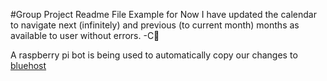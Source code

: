 #Group Project Readme File Example for Now
I have updated the calendar to navigate next (infinitely) and previous (to current month) months as available to user without errors. -C

A raspberry pi bot is being used to automatically copy our changes to <a href="http://howtoterminal.com/cit-261/6-F15-CIT261/">bluehost</a>
